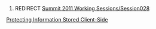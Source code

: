 1.  REDIRECT [Summit 2011 Working
    Sessions/Session028](Summit_2011_Working_Sessions/Session028 "wikilink")

[Protecting Information Stored
Client-Side](Category:Summit_2011_OWASP_Secure_Coding_Workshop_Track "wikilink")